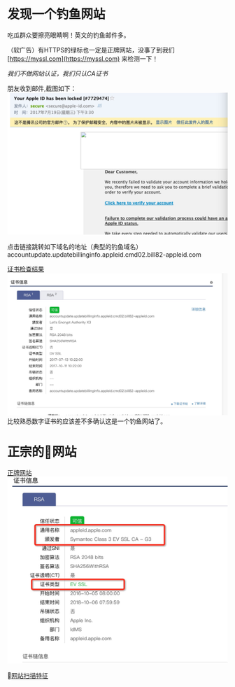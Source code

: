 # 发现一个钓鱼网站

吃瓜群众要擦亮眼睛啊！英文的钓鱼邮件多。

（软广告）有HTTPS的绿标也一定是正牌网站，没事了到我们 [https://myssl.com](https://myssl.com) 来检测一下！

*我们不做网站认证，我们只认CA证书*

朋友收到邮件,截图如下：
![email.jpg](email.jpg)

点击链接跳转如下域名的地址（典型的钓鱼域名）
accountupdate.updatebillinginfo.appleid.cmd02.bill82-appleid.com

[证书检查结果](https://myssl.com/accountupdate.updatebillinginfo.appleid.cmd02.bill82-appleid.com)
![certificate1.jpg](certificate1.jpg)
比较熟悉数字证书的应该差不多确认这是一个钓鱼网站了。


# 正宗的🍎网站
[正牌网站](https://myssl.com/appleid.apple.com)
![apple_certificate](apple_certificate.jpg)

📎[网站扫描特征](accountupdate.updatebillinginfo.appleid.cmd02.bill82-appleid.com.txt)
